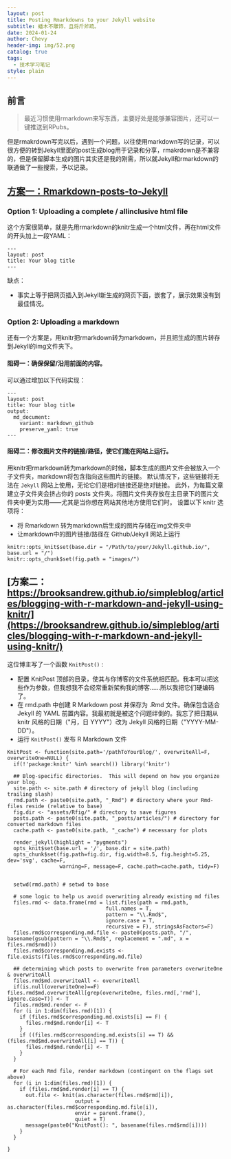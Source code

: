 ```yaml
---
layout: post
title: Posting Rmarkdowns to your Jekyll website
subtitle: 蟠木不雕饰，且将斤斧疏。
date: 2024-01-24
author: Chevy
header-img: img/52.png
catalog: true
tags:
  - 技术学习笔记
style: plain
---
```


## 前言
> 最近习惯使用rmarkdown来写东西，主要好处是能够兼容图片，还可以一键推送到RPubs。

但是rmakrdown写完以后，遇到一个问题，以往使用markdown写的记录，可以很方便的转到Jekyll里面的post生成blog用于记录和分享，rmakrdown是不兼容的，但是保留脚本生成的图片其实还是我的刚需，所以就Jekyll和rmarkdown的联通做了一些搜索，予以记录。

## [方案一：Rmarkdown-posts-to-Jekyll](https://jchellmuth.com/news/jekyll/website/code/2020/01/04/Rmarkdown-posts-to-Jekyll.html)

### Option 1: Uploading a complete / allinclusive html file

这个方案很简单，就是先用rmarkdown的knitr生成一个html文件，再在html文件的开头加上一段YAML：
```
---
layout: post
title: Your blog title
---
```

缺点：
-  事实上等于把网页插入到Jekyll新生成的网页下面，嵌套了，展示效果没有到最佳情况。

### Option 2: Uploading a markdown

还有一个方案是，用knitr把rmarkdown转为markdown，并且把生成的图片转存到Jekyll的img文件夹下。

#### 阻碍一：确保保留/沿用前面的内容。
可以通过增加以下代码实现：

```
---
layout: post
title: Your blog title
output:
  md_document:
    variant: markdown_github
    preserve_yaml: true
---
```

#### 阻碍二：修改图片文件的链接/路径，使它们能在网站上运行。

用knitr把rmarkdown转为markdown的时候，脚本生成的图片文件会被放入一个子文件夹，markdown将包含指向这些图片的链接。
默认情况下，这些链接将无法在 `Jekyll` 网站上使用，无论它们是相对链接还是绝对链接。
此外，为每篇文章建立子文件夹会挤占你的 posts 文件夹。将图片文件夹存放在主目录下的图片文件夹中更为实用——尤其是当你想在网站其他地方使用它们时。
设置以下 knitr 选项将：
- 将 Rmarkdown 转为markdown后生成的图片存储在img文件夹中
- 让markdown中的图片链接/路径在 Github/Jekyll 网站上运行

```
knitr::opts_knit$set(base.dir = "/Path/to/your/Jekyll.github.io/", base.url = "/")
knitr::opts_chunk$set(fig.path = "images/")
```

## [方案二：https://brooksandrew.github.io/simpleblog/articles/blogging-with-r-markdown-and-jekyll-using-knitr/](https://brooksandrew.github.io/simpleblog/articles/blogging-with-r-markdown-and-jekyll-using-knitr/)

这位博主写了一个函数 `KnitPost()` :

- 配置 KnitPost 顶部的目录，使其与你博客的文件系统相匹配。我本可以把这些作为参数，但我想我不会经常重新架构我的博客......所以我把它们硬编码了。
- 在 rmd.path 中创建 R Markdown post 并保存为 .Rmd 文件。确保包含适合 Jekyll 的 YAML 前置内容。我最初就是被这个问题绊倒的。我忘了把日期从 knitr 风格的日期（"月，日 YYYY"）改为 Jekyll 风格的日期（"YYYY-MM-DD"）。
- 运行 `KnitPost()` 发布 R Markdown 文件

```
KnitPost <- function(site.path='/pathToYourBlog/', overwriteAll=F, overwriteOne=NULL) {
  if(!'package:knitr' %in% search()) library('knitr')
  
  ## Blog-specific directories.  This will depend on how you organize your blog.
  site.path <- site.path # directory of jekyll blog (including trailing slash)
  rmd.path <- paste0(site.path, "_Rmd") # directory where your Rmd-files reside (relative to base)
  fig.dir <- "assets/Rfig/" # directory to save figures
  posts.path <- paste0(site.path, "_posts/articles/") # directory for converted markdown files
  cache.path <- paste0(site.path, "_cache") # necessary for plots
  
  render_jekyll(highlight = "pygments")
  opts_knit$set(base.url = '/', base.dir = site.path)
  opts_chunk$set(fig.path=fig.dir, fig.width=8.5, fig.height=5.25, dev='svg', cache=F, 
                 warning=F, message=F, cache.path=cache.path, tidy=F)   
  

  setwd(rmd.path) # setwd to base
  
  # some logic to help us avoid overwriting already existing md files
  files.rmd <- data.frame(rmd = list.files(path = rmd.path,
                                full.names = T,
                                pattern = "\\.Rmd$",
                                ignore.case = T,
                                recursive = F), stringsAsFactors=F)
  files.rmd$corresponding.md.file <- paste0(posts.path, "/", basename(gsub(pattern = "\\.Rmd$", replacement = ".md", x = files.rmd$rmd)))
  files.rmd$corresponding.md.exists <- file.exists(files.rmd$corresponding.md.file)
  
  ## determining which posts to overwrite from parameters overwriteOne & overwriteAll
  files.rmd$md.overwriteAll <- overwriteAll
  if(is.null(overwriteOne)==F) files.rmd$md.overwriteAll[grep(overwriteOne, files.rmd[,'rmd'], ignore.case=T)] <- T
  files.rmd$md.render <- F
  for (i in 1:dim(files.rmd)[1]) {
    if (files.rmd$corresponding.md.exists[i] == F) {
      files.rmd$md.render[i] <- T
    }
    if ((files.rmd$corresponding.md.exists[i] == T) && (files.rmd$md.overwriteAll[i] == T)) {
      files.rmd$md.render[i] <- T
    }
  }
  
  # For each Rmd file, render markdown (contingent on the flags set above)
  for (i in 1:dim(files.rmd)[1]) {
    if (files.rmd$md.render[i] == T) {
      out.file <- knit(as.character(files.rmd$rmd[i]), 
                      output = as.character(files.rmd$corresponding.md.file[i]),
                      envir = parent.frame(), 
                      quiet = T)
      message(paste0("KnitPost(): ", basename(files.rmd$rmd[i])))
    }     
  }
  
}
```